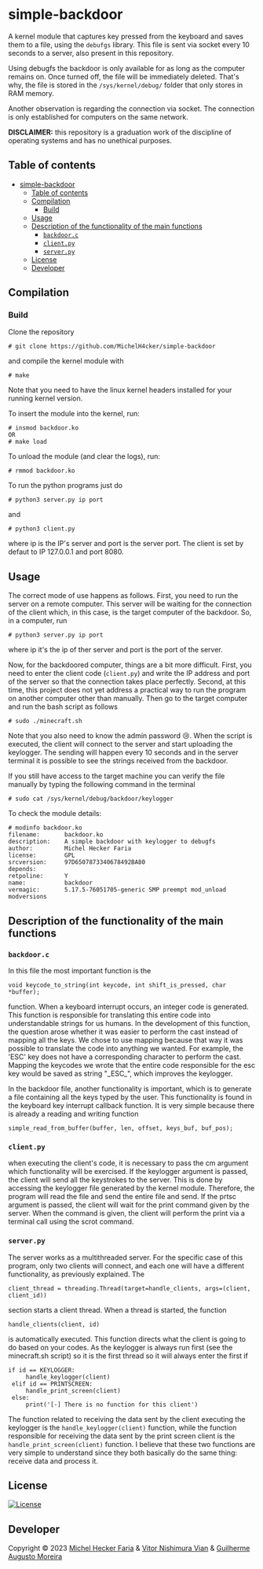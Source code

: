 # simple-backdoor

A kernel module that captures key pressed from the keyboard and saves them to a file, using the ```debufgs``` library. This file is sent via socket every 10 seconds to a server, also present in this repository.

Using debugfs the backdoor is only available for as long as the computer remains on. Once turned off, the file will be immediately deleted. That's why, the file is stored in the ```/sys/kernel/debug/``` folder that only stores in RAM memory.

Another observation is regarding the connection via socket. The connection is only established for computers on the same network.

**DISCLAIMER:** this repository is a graduation work of the discipline of operating systems and has no unethical purposes.

## Table of contents
- [simple-backdoor](#simple-backdoor)
  - [Table of contents](#table-of-contents)
  - [Compilation](#compilation)
    - [Build](#build)
  - [Usage](#usage)
  - [Description of the functionality of the main functions](#description-of-the-functionality-of-the-main-functions)
    - [`backdoor.c`](#backdoorc)
    - [`client.py`](#clientpy)
    - [`server.py`](#serverpy)
  - [License](#license)
  - [Developer](#developer)

## Compilation
### Build
Clone the repository 

    # git clone https://github.com/MichelH4cker/simple-backdoor

and compile the kernel module with

    # make

Note that you need to have the linux kernel headers installed for your running kernel version.

To insert the module into the kernel, run:

    # insmod backdoor.ko
    OR
    # make load

To unload the module (and clear the logs), run:

    # rmmod backdoor.ko

To run the python programs just do
    
    # python3 server.py ip port

and

    # python3 client.py

where ip is the IP's server and port is the server port.
The client is set by defaut to IP 127.0.0.1 and port 8080.

## Usage

The correct mode of use happens as follows. First, you need to run the server on a remote computer. This server will be waiting for the connection of the client which, in this case, is the target computer of the backdoor. So, in a computer, run

    # python3 server.py ip port

where ip it's the ip of ther server and port is the port of the server.

Now, for the backdoored computer, things are a bit more difficult. First, you need to enter the client code (```client.py```) and write the IP address and port of the server so that the connection takes place perfectly. Second, at this time, this project does not yet address a practical way to run the program on another computer other than manually. Then go to the target computer and run the bash script as follows

    # sudo ./minecraft.sh

Note that you also need to know the admin password 😢. When the script is executed, the client will connect to the server and start uploading the keylogger. The sending will happen every 10 seconds and in the server terminal it is possible to see the strings received from the backdoor.

If you still have access to the target machine you can verify the file manually by typing the following command in the terminal

    # sudo cat /sys/kernel/debug/backdoor/keylogger

To check the module details:

```
# modinfo backdoor.ko
filename:       backdoor.ko
description:    A simple backdoor with keylogger to debugfs
author:         Michel Hecker Faria
license:        GPL
srcversion:     97D6507873340678492BA80
depends:
retpoline:      Y
name:           backdoor
vermagic:       5.17.5-76051705-generic SMP preempt mod_unload modversions
```

## Description of the functionality of the main functions 
### `backdoor.c`
In this file the most important function is the 

    void keycode_to_string(int keycode, int shift_is_pressed, char *buffer);

 function. When a keyboard interrupt occurs, an integer code is generated. This function is responsible for translating this entire code into understandable strings for us humans. In the development of this function, the question arose whether it was easier to perform the cast instead of mapping all the keys. We chose to use mapping because that way it was possible to translate the code into anything we wanted. For example, the 'ESC' key does not have a corresponding character to perform the cast. Mapping the keycodes we wrote that the entire code responsible for the esc key would be saved as string "\_ESC\_", which improves the keylogger.

 In the backdoor file, another functionality is important, which is to generate a file containing all the keys typed by the user. This functionality is found in the keyboard key interrupt callback function. It is very simple because there is already a reading and writing function 
    
    simple_read_from_buffer(buffer, len, offset, keys_buf, buf_pos);

### `client.py`
when executing the client's code, it is necessary to pass the cm argument which functionality will be exercised. If the keylogger argument is passed, the client will send all the keystrokes to the server. This is done by accessing the keylogger file generated by the kernel module. Therefore, the program will read the file and send the entire file and send. If the prtsc argument is passed, the client will wait for the print command given by the server. When the command is given, the client will perform the print via a terminal call using the scrot command.

### `server.py`
The server works as a multithreaded server. For the specific case of this program, only two clients will connect, and each one will have a different functionality, as previously explained. The 

    client_thread = threading.Thread(target=handle_clients, args=(client, client_id)) 

section starts a client thread. When a thread is started, the function 

    handle_clients(client, id)

is automatically executed. This function directs what the client is going to do based on your codes. As the keylogger is always run first (see the minecraft.sh script) so it is the first thread so it will always enter the first if

    if id == KEYLOGGER:
         handle_keylogger(client)
     elif id == PRINTSCREEN:
         handle_print_screen(client)
     else:
         print('[-] There is no function for this client')

The function related to receiving the data sent by the client executing the keylogger is the ```handle_keylogger(client)``` function, while the function responsible for receiving the data sent by the print screen client is the ```handle_print_screen(client)``` function. I believe that these two functions are very simple to understand since they both basically do the same thing: receive data and process it.

## License
<a href="https://github.com/jarun/googler/blob/master/LICENSE"><img src="https://img.shields.io/badge/license-GPLv2-yellow.svg?maxAge=2592000" alt="License" /></a>

## Developer
Copyright © 2023 [Michel Hecker Faria](mailto:michel.hecker@usp.br) & [Vitor Nishimura Vian](mailto:vitor.vian@usp.br) & [Guilherme Augusto Moreira](mailto:guilherme_augusto@usp.br)
